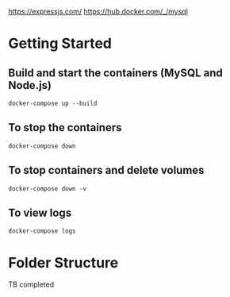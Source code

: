 https://expressjs.com/
https://hub.docker.com/_/mysql
# Getting Started
## Build and start the containers (MySQL and Node.js)
```shell
docker-compose up --build
```

## To stop the containers
```shell
docker-compose down
```

## To stop containers and delete volumes
```shell
docker-compose down -v
```

## To view logs
```shell
docker-compose logs
```

# Folder Structure
TB completed

